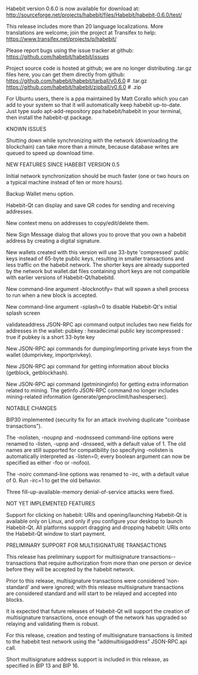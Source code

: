 Habebit version 0.6.0 is now available for download at:
http://sourceforge.net/projects/habebit/files/Habebit/habebit-0.6.0/test/

This release includes more than 20 language localizations.
More translations are welcome; join the
project at Transifex to help:
https://www.transifex.net/projects/p/habebit/

Please report bugs using the issue tracker at github:
https://github.com/habebit/habebit/issues

Project source code is hosted at github; we are no longer
distributing .tar.gz files here, you can get them
directly from github:
https://github.com/habebit/habebit/tarball/v0.6.0  # .tar.gz
https://github.com/habebit/habebit/zipball/v0.6.0  # .zip

For Ubuntu users, there is a ppa maintained by Matt Corallo which
you can add to your system so that it will automatically keep
habebit up-to-date.  Just type
sudo apt-add-repository ppa:habebit/habebit
in your terminal, then install the habebit-qt package.


KNOWN ISSUES

Shutting down while synchronizing with the network
(downloading the blockchain) can take more than a minute,
because database writes are queued to speed up download
time.


NEW FEATURES SINCE HABEBIT VERSION 0.5

Initial network synchronization should be much faster
(one or two hours on a typical machine instead of ten or more
hours).

Backup Wallet menu option.

Habebit-Qt can display and save QR codes for sending
and receiving addresses.

New context menu on addresses to copy/edit/delete them.

New Sign Message dialog that allows you to prove that you
own a habebit address by creating a digital
signature.

New wallets created with this version will
use 33-byte 'compressed' public keys instead of
65-byte public keys, resulting in smaller
transactions and less traffic on the habebit
network. The shorter keys are already supported
by the network but wallet.dat files containing
short keys are not compatible with earlier
versions of Habebit-Qt/habebitd.

New command-line argument -blocknotify=<command>
that will spawn a shell process to run <command> 
when a new block is accepted.

New command-line argument -splash=0 to disable
Habebit-Qt's initial splash screen

validateaddress JSON-RPC api command output includes
two new fields for addresses in the wallet:
pubkey : hexadecimal public key
iscompressed : true if pubkey is a short 33-byte key

New JSON-RPC api commands for dumping/importing
private keys from the wallet (dumprivkey, importprivkey).

New JSON-RPC api command for getting information about
blocks (getblock, getblockhash).

New JSON-RPC api command (getmininginfo) for getting
extra information related to mining. The getinfo
JSON-RPC command no longer includes mining-related
information (generate/genproclimit/hashespersec).



NOTABLE CHANGES

BIP30 implemented (security fix for an attack involving
duplicate "coinbase transactions").

The -nolisten, -noupnp and -nodnsseed command-line
options were renamed to -listen, -upnp and -dnsseed,
with a default value of 1. The old names are still
supported for compatibility (so specifying -nolisten
is automatically interpreted as -listen=0; every
boolean argument can now be specified as either
-foo or -nofoo).

The -noirc command-line options was renamed to
-irc, with a default value of 0. Run -irc=1 to
get the old behavior.

Three fill-up-available-memory denial-of-service
attacks were fixed.


NOT YET IMPLEMENTED FEATURES

Support for clicking on habebit: URIs and
opening/launching Habebit-Qt is available only on Linux,
and only if you configure your desktop to launch
Habebit-Qt. All platforms support dragging and dropping
habebit: URIs onto the Habebit-Qt window to start
payment.


PRELIMINARY SUPPORT FOR MULTISIGNATURE TRANSACTIONS

This release has preliminary support for multisignature
transactions-- transactions that require authorization
from more than one person or device before they
will be accepted by the habebit network.

Prior to this release, multisignature transactions
were considered 'non-standard' and were ignored;
with this release multisignature transactions are
considered standard and will start to be relayed
and accepted into blocks.

It is expected that future releases of Habebit-Qt
will support the creation of multisignature transactions,
once enough of the network has upgraded so relaying
and validating them is robust.

For this release, creation and testing of multisignature
transactions is limited to the habebit test network using
the "addmultisigaddress" JSON-RPC api call.

Short multisignature address support is included in this
release, as specified in BIP 13 and BIP 16.
